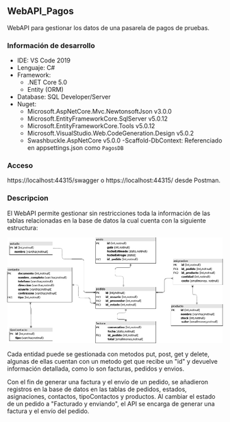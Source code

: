 ## WebAPI_Pagos

WebAPI para gestionar los datos de una pasarela de pagos de pruebas.



### Información de desarrollo

- IDE: VS Code 2019
- Lenguaje: C#
- Framework:
	* .NET Core 5.0
	* Entity (ORM)
- Database: SQL Developer/Server
- Nuget:
	* Microsoft.AspNetCore.Mvc.NewtonsoftJson v3.0.0
	* Microsoft.EntityFrameworkCore.SqlServer v5.0.12
	* Microsoft.EntityFrameworkCore.Tools v5.0.12
	* Microsoft.VisualStudio.Web.CodeGeneration.Design v5.0.2
	* Swashbuckle.AspNetCore v5.0.0	
-Scaffold-DbContext: Referenciado en appsettings.json como `PagosDB`

### Acceso

https://localhost:44315/swagger o https://localhost:44315/ desde Postman.

### Descripcion

El WebAPI permite gestionar sin restricciones toda la información de las tablas relacionadas en la base de datos la cual cuenta con la siguiente estructura:
	
![Image text](https://github.com/ccmarin14/WebAPI_Pagos/blob/main/Documentos/DesingDB.png)

Cada entidad puede se gestionada con metodos put, post, get y delete, algunas de ellas cuentan con un metodo get que recibe un "id" y devuelve información detallada, como lo son facturas, pedidos y envios.

Con el fin de generar una factura y el envío de un pedido, se añadieron registros en la base de datos en las tablas de pedidos, estados, asignaciones, contactos, tipoContactos y productos. Al cambiar el estado de un pedido a "Facturado y enviando", el API se encarga de generar una factura y el envío del pedido.
